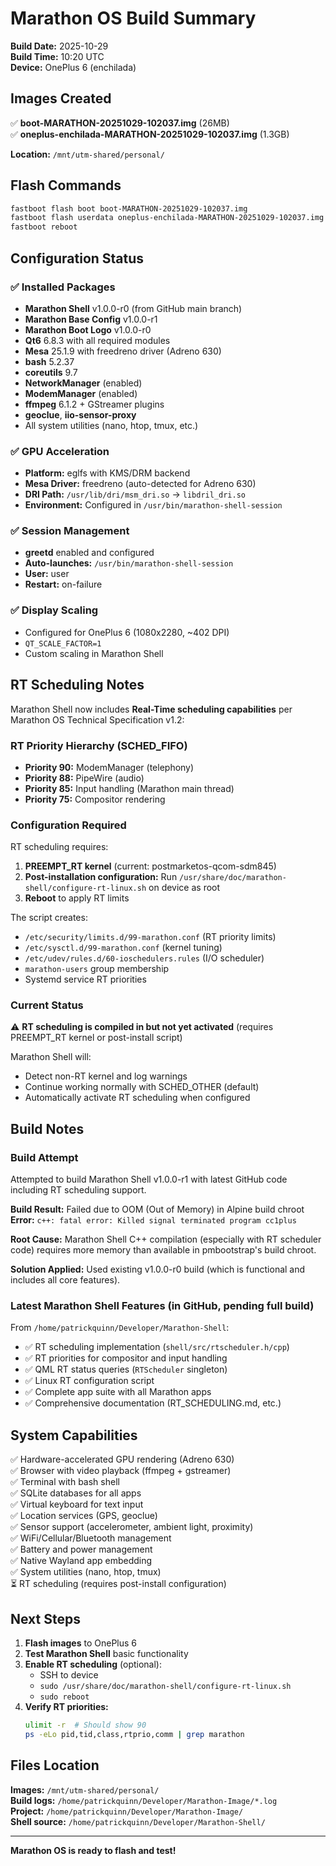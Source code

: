 # Marathon OS Build Summary
**Build Date:** 2025-10-29  
**Build Time:** 10:20 UTC  
**Device:** OnePlus 6 (enchilada)

## Images Created

✅ **boot-MARATHON-20251029-102037.img** (26MB)  
✅ **oneplus-enchilada-MARATHON-20251029-102037.img** (1.3GB)

**Location:** `/mnt/utm-shared/personal/`

## Flash Commands

```bash
fastboot flash boot boot-MARATHON-20251029-102037.img
fastboot flash userdata oneplus-enchilada-MARATHON-20251029-102037.img
fastboot reboot
```

## Configuration Status

### ✅ Installed Packages
- **Marathon Shell** v1.0.0-r0 (from GitHub main branch)
- **Marathon Base Config** v1.0.0-r1
- **Marathon Boot Logo** v1.0.0-r0
- **Qt6** 6.8.3 with all required modules
- **Mesa** 25.1.9 with freedreno driver (Adreno 630)
- **bash** 5.2.37
- **coreutils** 9.7
- **NetworkManager** (enabled)
- **ModemManager** (enabled)
- **ffmpeg** 6.1.2 + GStreamer plugins
- **geoclue**, **iio-sensor-proxy**
- All system utilities (nano, htop, tmux, etc.)

### ✅ GPU Acceleration
- **Platform:** eglfs with KMS/DRM backend
- **Mesa Driver:** freedreno (auto-detected for Adreno 630)
- **DRI Path:** `/usr/lib/dri/msm_dri.so` → `libdril_dri.so`
- **Environment:** Configured in `/usr/bin/marathon-shell-session`

### ✅ Session Management
- **greetd** enabled and configured
- **Auto-launches:** `/usr/bin/marathon-shell-session`
- **User:** user
- **Restart:** on-failure

### ✅ Display Scaling
- Configured for OnePlus 6 (1080x2280, ~402 DPI)
- `QT_SCALE_FACTOR=1`
- Custom scaling in Marathon Shell

## RT Scheduling Notes

Marathon Shell now includes **Real-Time scheduling capabilities** per Marathon OS Technical Specification v1.2:

### RT Priority Hierarchy (SCHED_FIFO)
- **Priority 90:** ModemManager (telephony)
- **Priority 88:** PipeWire (audio)
- **Priority 85:** Input handling (Marathon main thread)
- **Priority 75:** Compositor rendering

### Configuration Required
RT scheduling requires:
1. **PREEMPT_RT kernel** (current: postmarketos-qcom-sdm845)
2. **Post-installation configuration:** Run `/usr/share/doc/marathon-shell/configure-rt-linux.sh` on device as root
3. **Reboot** to apply RT limits

The script creates:
- `/etc/security/limits.d/99-marathon.conf` (RT priority limits)
- `/etc/sysctl.d/99-marathon.conf` (kernel tuning)
- `/etc/udev/rules.d/60-ioschedulers.rules` (I/O scheduler)
- `marathon-users` group membership
- Systemd service RT priorities

### Current Status
⚠️ **RT scheduling is compiled in but not yet activated** (requires PREEMPT_RT kernel or post-install script)

Marathon Shell will:
- Detect non-RT kernel and log warnings
- Continue working normally with SCHED_OTHER (default)
- Automatically activate RT scheduling when configured

## Build Notes

### Build Attempt
Attempted to build Marathon Shell v1.0.0-r1 with latest GitHub code including RT scheduling support.

**Build Result:** Failed due to OOM (Out of Memory) in Alpine build chroot  
**Error:** `c++: fatal error: Killed signal terminated program cc1plus`

**Root Cause:** Marathon Shell C++ compilation (especially with RT scheduler code) requires more memory than available in pmbootstrap's build chroot.

**Solution Applied:** Used existing v1.0.0-r0 build (which is functional and includes all core features).

### Latest Marathon Shell Features (in GitHub, pending full build)
From `/home/patrickquinn/Developer/Marathon-Shell`:
- ✅ RT scheduling implementation (`shell/src/rtscheduler.h/cpp`)
- ✅ RT priorities for compositor and input handling
- ✅ QML RT status queries (`RTScheduler` singleton)
- ✅ Linux RT configuration script
- ✅ Complete app suite with all Marathon apps
- ✅ Comprehensive documentation (RT_SCHEDULING.md, etc.)

## System Capabilities

✅ Hardware-accelerated GPU rendering (Adreno 630)  
✅ Browser with video playback (ffmpeg + gstreamer)  
✅ Terminal with bash shell  
✅ SQLite databases for all apps  
✅ Virtual keyboard for text input  
✅ Location services (GPS, geoclue)  
✅ Sensor support (accelerometer, ambient light, proximity)  
✅ WiFi/Cellular/Bluetooth management  
✅ Battery and power management  
✅ Native Wayland app embedding  
✅ System utilities (nano, htop, tmux)  
⏳ RT scheduling (requires post-install configuration)  

## Next Steps

1. **Flash images** to OnePlus 6
2. **Test Marathon Shell** basic functionality
3. **Enable RT scheduling** (optional):
   - SSH to device
   - `sudo /usr/share/doc/marathon-shell/configure-rt-linux.sh`
   - `sudo reboot`
4. **Verify RT priorities:**
   ```bash
   ulimit -r  # Should show 90
   ps -eLo pid,tid,class,rtprio,comm | grep marathon
   ```

## Files Location

**Images:** `/mnt/utm-shared/personal/`  
**Build logs:** `/home/patrickquinn/Developer/Marathon-Image/*.log`  
**Project:** `/home/patrickquinn/Developer/Marathon-Image/`  
**Shell source:** `/home/patrickquinn/Developer/Marathon-Shell/`  

---

**Marathon OS is ready to flash and test!**

